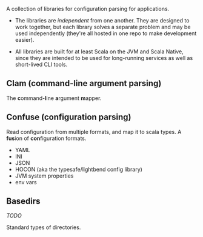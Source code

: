 A collection of libraries for configuration parsing for applications.

- The libraries are *independent* from one another. They are designed to work
  together, but each library solves a separate problem and may be used
  independently (they're all hosted in one repo to make development easier).

- All libraries are built for at least Scala on the JVM and Scala Native, since
  they are intended to be used for long-running services as well as short-lived
  CLI tools.

## Clam (command-line argument parsing)

The **c**ommand-**l**ine **a**rgument **m**apper.

## Confuse (configuration parsing)

Read configuration from multiple formats, and map it to scala types. A **fus**ion
of **con**figuration formats.

- YAML
- INI
- JSON
- HOCON (aka the typesafe/lightbend config library)
- JVM system properties
- env vars

## Basedirs

*TODO*

Standard types of directories.
